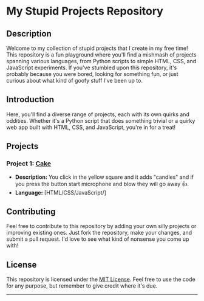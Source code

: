 # My Stupid Projects Repository

## Description

Welcome to my collection of stupid projects that I create in my free time! This repository is a fun playground where you'll find a mishmash of projects spanning various languages, from Python scripts to simple HTML, CSS, and JavaScript experiments. If you've stumbled upon this repository, it's probably because you were bored, looking for something fun, or just curious about what kind of goofy stuff I've been up to.


## Introduction

Here, you'll find a diverse range of projects, each with its own quirks and oddities. Whether it's a Python script that does something trivial or a quirky web app built with HTML, CSS, and JavaScript, you're in for a treat!

## Projects

### Project 1: [Cake](https://github.com/iAldo801/stupidshit/tree/main/cake)
- **Description:** You click in the yellow square and it adds "candles" and if you press the button start microphone and blow they will go away 👍.
- **Language:** [HTML/CSS/JavaScript/]


## Contributing

Feel free to contribute to this repository by adding your own silly projects or improving existing ones. Just fork the repository, make your changes, and submit a pull request. I'd love to see what kind of nonsense you come up with!

## License

This repository is licensed under the [MIT License](LICENSE). Feel free to use the code for any purpose, but remember to give credit where it's due.

---